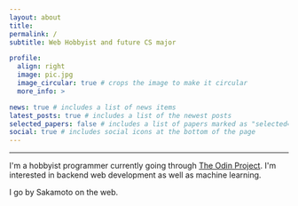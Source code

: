 ```yaml
---
layout: about
title:
permalink: /
subtitle: Web Hobbyist and future CS major

profile:
  align: right
  image: pic.jpg
  image_circular: true # crops the image to make it circular
  more_info: >

news: true # includes a list of news items
latest_posts: true # includes a list of the newest posts
selected_papers: false # includes a list of papers marked as "selected={true}"
social: true # includes social icons at the bottom of the page
---
```


---

I'm a hobbyist programmer currently going through [The Odin Project](https://www.theodinproject.com/home). I'm interested in backend web development as well as machine learning.

I go by Sakamoto on the web. 